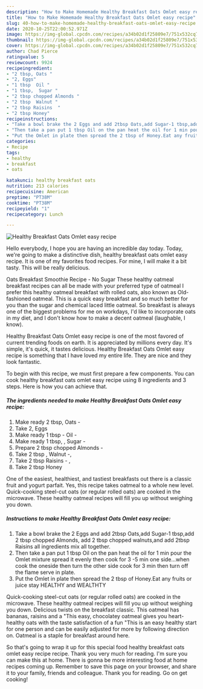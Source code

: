 ```yaml
---
description: "How to Make Homemade Healthy Breakfast Oats Omlet easy recipe"
title: "How to Make Homemade Healthy Breakfast Oats Omlet easy recipe"
slug: 40-how-to-make-homemade-healthy-breakfast-oats-omlet-easy-recipe
date: 2020-10-25T22:00:52.971Z
image: https://img-global.cpcdn.com/recipes/a34b02d1f25809e7/751x532cq70/healthy-breakfast-oats-omlet-easy-recipe-recipe-main-photo.jpg
thumbnail: https://img-global.cpcdn.com/recipes/a34b02d1f25809e7/751x532cq70/healthy-breakfast-oats-omlet-easy-recipe-recipe-main-photo.jpg
cover: https://img-global.cpcdn.com/recipes/a34b02d1f25809e7/751x532cq70/healthy-breakfast-oats-omlet-easy-recipe-recipe-main-photo.jpg
author: Chad Pierce
ratingvalue: 5
reviewcount: 9924
recipeingredient:
- "2 tbsp, Oats "
- "2, Eggs"
- "1 tbsp  Oil "
- "1 tbsp,  Sugar "
- "2 tbsp chopped Almonds "
- "2 tbsp  Walnut "
- "2 tbsp Raisins  "
- "2 tbsp Honey"
recipeinstructions:
- "Take a bowl brake the 2 Eggs and add 2tbsp Oats,add Sugar-1 tbsp,add 2 tbsp chopped Almonds, add 2 tbsp chopped walnuts,and add 2tbsp Raisins all ingredients mix all together."
- "Then take a pan put 1 tbsp Oil on the pan heat the oil for 1 min pour the Omlet mixture spread it evenly then cook for 3 -5 min one side...when cook the oneside then turn the other side cook for 3 min then turn off the flame serve in plate."
- "Put the Omlet in plate then spread the 2 tbsp of Honey.Eat any fruits or juice stay HEALTHY and WEALTHTY"
categories:
- Recipe
tags:
- healthy
- breakfast
- oats

katakunci: healthy breakfast oats 
nutrition: 213 calories
recipecuisine: American
preptime: "PT38M"
cooktime: "PT38M"
recipeyield: "1"
recipecategory: Lunch

---
```



![Healthy Breakfast Oats Omlet easy recipe](https://img-global.cpcdn.com/recipes/a34b02d1f25809e7/751x532cq70/healthy-breakfast-oats-omlet-easy-recipe-recipe-main-photo.jpg)

Hello everybody, I hope you are having an incredible day today. Today, we're going to make a distinctive dish, healthy breakfast oats omlet easy recipe. It is one of my favorites food recipes. For mine, I will make it a bit tasty. This will be really delicious.

Oats Breakfast Smoothie Recipe - No Sugar These healthy oatmeal breakfast recipes can all be made with your preferred type of oatmeal I prefer this healthy oatmeal breakfast with rolled oats, also known as Old-fashioned oatmeal. This is a quick easy breakfast and so much better for you than the sugar and chemical laced little oatmeal. So breakfast is always one of the biggest problems for me on workdays, I&#39;d like to incorporate oats in my diet, and I don&#39;t know how to make a decent oatmeal (laughable, I know).

Healthy Breakfast Oats Omlet easy recipe is one of the most favored of current trending foods on earth. It is appreciated by millions every day. It's simple, it's quick, it tastes delicious. Healthy Breakfast Oats Omlet easy recipe is something that I have loved my entire life. They are nice and they look fantastic.


To begin with this recipe, we must first prepare a few components. You can cook healthy breakfast oats omlet easy recipe using 8 ingredients and 3 steps. Here is how you can achieve that.

<!--inarticleads1-->

##### The ingredients needed to make Healthy Breakfast Oats Omlet easy recipe:

1. Make ready 2 tbsp, Oats -
1. Take 2, Eggs
1. Make ready 1 tbsp - Oil -
1. Make ready 1 tbsp, , Sugar -
1. Prepare 2 tbsp chopped Almonds -
1. Take 2 tbsp , Walnut -,
1. Take 2 tbsp Raisins - ,
1. Take 2 tbsp Honey


One of the easiest, healthiest, and tastiest breakfasts out there is a classic fruit and yogurt parfait. Yes, this recipe takes oatmeal to a whole new level. Quick-cooking steel-cut oats (or regular rolled oats) are cooked in the microwave. These healthy oatmeal recipes will fill you up without weighing you down. 

<!--inarticleads2-->

##### Instructions to make Healthy Breakfast Oats Omlet easy recipe:

1. Take a bowl brake the 2 Eggs and add 2tbsp Oats,add Sugar-1 tbsp,add 2 tbsp chopped Almonds, add 2 tbsp chopped walnuts,and add 2tbsp Raisins all ingredients mix all together.
1. Then take a pan put 1 tbsp Oil on the pan heat the oil for 1 min pour the Omlet mixture spread it evenly then cook for 3 -5 min one side...when cook the oneside then turn the other side cook for 3 min then turn off the flame serve in plate.
1. Put the Omlet in plate then spread the 2 tbsp of Honey.Eat any fruits or juice stay HEALTHY and WEALTHTY


Quick-cooking steel-cut oats (or regular rolled oats) are cooked in the microwave. These healthy oatmeal recipes will fill you up without weighing you down. Delicious twists on the breakfast classic. This oatmeal has bananas, raisins and a &#34;This easy, chocolatey oatmeal gives you heart-healthy oats with the taste satisfaction of a fun &#34;This is an easy healthy start for one person and can be easily adjusted for more by following direction on. Oatmeal is a staple for breakfast around here. 

So that's going to wrap it up for this special food healthy breakfast oats omlet easy recipe recipe. Thank you very much for reading. I'm sure you can make this at home. There is gonna be more interesting food at home recipes coming up. Remember to save this page on your browser, and share it to your family, friends and colleague. Thank you for reading. Go on get cooking!
